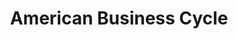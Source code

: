 ---
contributors: Robert J. Gordon, Nathan S. Balke
cost: None
description: 'Presented here are the tables of quarterly data from Appendix B of "The
  American Business Cycle: Continuity and Change" Edited by Robert J. Gordon. National
  Bureau of Economic Research Studies in Business Cycles Volume 25, Univerisity of
  Chicago Press 1986. For information about sources and methods please see that volume.


  A feature of that volume is an extensive data appendix, compliled as a project independent
  of the conference in collaboration with Nathan S. Balke. The unique value of this
  data set is the fact that it is the only existing source for the pre-1947 quarterly
  data, as NIPA quarterly data series do not otherwise exist before 1947. These files
  include the components of GDP back from 1941 to 1919 and the quarterly real GDP
  back to 1875.'
last_edit: 06/17/2022, 14:11:51
location: https://www.nber.org/research/data/tables-american-business-cycle
maintained_by: Daniel Feenberg (feenberg at nber dot org)
related_projects: {}
related_publications: '"The American Business Cycle: Continuity and Change" Edited
  by Robert J. Gordon. National Bureau of Economic Research Studies in Business Cycles
  Volume 25, Univerisity of Chicago Press 1986, https://www.nber.org/books-and-chapters/american-business-cycle-continuity-and-change'
shortname: american_business_cycle
title: American Business Cycle
uuid: 6520861b-6600-4dcc-9ef2-2f0984283d7c
---